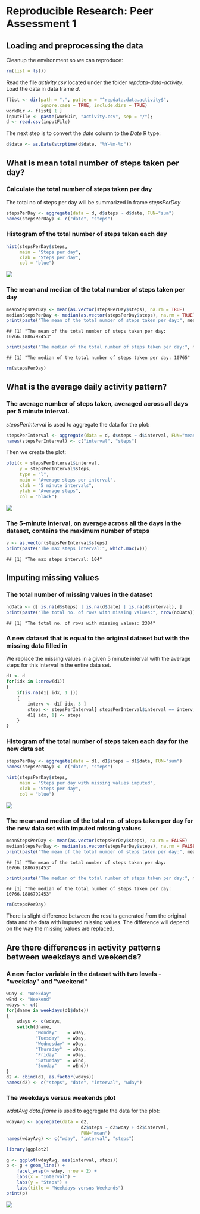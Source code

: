 # Reproducible Research: Peer Assessment 1


## Loading and preprocessing the data
Cleanup the environment so we can reproduce:

```r
rm(list = ls())
```
Read the file *activity.csv* located under the folder *repdata-data-activity*. Load the data in data frame *d*. 

```r
flist <- dir(path = ".", pattern = "^repdata.data.activity$",
             ignore.case = TRUE, include.dirs = TRUE)
workDir <- flist[ 1 ]
inputFile <- paste(workDir, "activity.csv", sep = "/");
d <- read.csv(inputFile)
```
The next step is to convert the *date* column to the *Date* R type:

```r
d$date <- as.Date(strptime(d$date, "%Y-%m-%d"))
```
## What is mean total number of steps taken per day?

### Calculate the total number of steps taken per day
The total no of steps per day will be summarized in frame *stepsPerDay* 

```r
stepsPerDay <- aggregate(data = d, d$steps ~ d$date, FUN="sum")
names(stepsPerDay) <- c("date", "steps")
```

### Histogram of the total number of steps taken each day

```r
hist(stepsPerDay$steps, 
     main = "Steps per day",
     xlab = "Steps per day",
     col = "blue")
```

![](PA1_template_files/figure-html/unnamed-chunk-5-1.png) 

### The mean and median of the total number of steps taken per day

```r
meanStepsPerDay <- mean(as.vector(stepsPerDay$steps), na.rm = TRUE)
medianStepsPerDay <- median(as.vector(stepsPerDay$steps), na.rm = TRUE)
print(paste("The mean of the total number of steps taken per day:", meanStepsPerDay))
```

```
## [1] "The mean of the total number of steps taken per day: 10766.1886792453"
```

```r
print(paste("The median of the total number of steps taken per day:", medianStepsPerDay))
```

```
## [1] "The median of the total number of steps taken per day: 10765"
```

```r
rm(stepsPerDay)
```

## What is the average daily activity pattern?

### The average number of steps taken, averaged across all days per 5 minute interval.
*stepsPerInterval* is used to aggregate the data for the plot:

```r
stepsPerInterval <- aggregate(data = d, d$steps ~ d$interval, FUN="mean")
names(stepsPerInterval) <- c("interval", "steps")
```
Then we create the plot:

```r
plot(x = stepsPerInterval$interval,
     y = stepsPerInterval$steps,
     type = "l",
     main = "Average steps per interval",
     xlab = "5 minute intervals",
     ylab = "Average steps",
     col = "black")
```

![](PA1_template_files/figure-html/unnamed-chunk-8-1.png) 

### The 5-minute interval, on average across all the days in the dataset, contains the maximum number of steps

```r
v <- as.vector(stepsPerInterval$steps)
print(paste("The max steps interval:", which.max(v)))
```

```
## [1] "The max steps interval: 104"
```
## Imputing missing values

### The total number of missing values in the dataset

```r
noData <- d[ is.na(d$steps) | is.na(d$date) | is.na(d$interval), ]
print(paste("The total no. of rows with missing values:", nrow(noData)))
```

```
## [1] "The total no. of rows with missing values: 2304"
```
### A new dataset that is equal to the original dataset but with the missing data filled in
We replace the missing values in a given 5 minute interval with the average steps for this interval in the entire data set.

```r
d1 <- d
for(idx in 1:nrow(d1))
{
    if(is.na(d1[ idx, 1 ]))
    {
        interv <- d1[ idx, 3 ]
        steps <- stepsPerInterval[ stepsPerInterval$interval == interv, 2 ]
        d1[ idx, 1] <- steps
    }
}
```

### Histogram of the total number of steps taken each day for the new data set

```r
stepsPerDay <- aggregate(data = d1, d1$steps ~ d1$date, FUN="sum")
names(stepsPerDay) <- c("date", "steps")

hist(stepsPerDay$steps, 
     main = "Steps per day with missing values imputed",
     xlab = "Steps per day",
     col = "blue")
```

![](PA1_template_files/figure-html/unnamed-chunk-12-1.png) 

### The mean and median of the total no. of steps taken per day for the new data set with imputed missing values

```r
meanStepsPerDay <- mean(as.vector(stepsPerDay$steps), na.rm = FALSE)
medianStepsPerDay <- median(as.vector(stepsPerDay$steps), na.rm = FALSE)
print(paste("The mean of the total number of steps taken per day:", meanStepsPerDay))
```

```
## [1] "The mean of the total number of steps taken per day: 10766.1886792453"
```

```r
print(paste("The median of the total number of steps taken per day:", medianStepsPerDay))
```

```
## [1] "The median of the total number of steps taken per day: 10766.1886792453"
```

```r
rm(stepsPerDay)
```
There is slight difference between the results generated from the original data and the data with imputed missing values. The difference will depend on the way the missing values are replaced.

## Are there differences in activity patterns between weekdays and weekends?

### A new factor variable in the dataset with two levels - "weekday" and "weekend"

```r
wDay <- "Weekday"
wEnd <- "Weekend"
wdays <- c()
for(dname in weekdays(d1$date))
{
    wdays <- c(wdays,
    switch(dname,
           "Monday"    = wDay,
           "Tuesday"   = wDay,
           "Wednesday" = wDay,
           "Thursday"  = wDay,
           "Friday"    = wDay,
           "Saturday"  = wEnd,
           "Sunday"    = wEnd))
}
d2 <- cbind(d1, as.factor(wdays))
names(d2) <- c("steps", "date", "interval", "wday")
```

### The weekdays versus weekends plot
*wdatAvg* *data.frame* is used to aggregate the data for the plot:

```r
wdayAvg <- aggregate(data = d2,
                            d2$steps ~ d2$wday + d2$interval,
                            FUN="mean")
names(wdayAvg) <- c("wday", "interval", "steps")

library(ggplot2)

g <- ggplot(wdayAvg, aes(interval, steps))
p <- g + geom_line() +
    facet_wrap(~ wday, nrow = 2) + 
    labs(x = "Interval") +
    labs(y = "Steps") +
    labs(title = "Weekdays versus Weekends")      
print(p)
```

![](PA1_template_files/figure-html/unnamed-chunk-15-1.png) 
